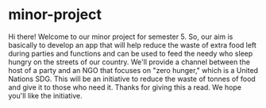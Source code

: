 # minor-project

Hi there! Welcome to our minor project for semester 5.
So, our aim is basically to develop an app that will help reduce the waste of extra food left during parties and functions and can be used to feed the needy who sleep hungry on the streets of our country. We'll provide a channel between the host of a party and an NGO that focuses on "zero hunger," which is a United Nations SDG. This will be an initiative to reduce the waste of tonnes of food and give it to those who need it.
Thanks for giving this a read. We hope you'll like the initiative.
